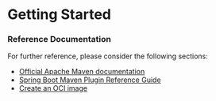 # Getting Started

### Reference Documentation
For further reference, please consider the following sections:

* [Official Apache Maven documentation](https://maven.apache.org/guides/index.html)
* [Spring Boot Maven Plugin Reference Guide](https://docs.spring.io/spring-boot/docs/3.0.4-SNAPSHOT/maven-plugin/reference/html/)
* [Create an OCI image](https://docs.spring.io/spring-boot/docs/3.0.4-SNAPSHOT/maven-plugin/reference/html/#build-image)

